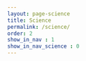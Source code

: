 ```yaml
---
layout: page-science
title: Science
permalink: /science/
order: 2
show_in_nav : 1
show_in_nav_science : 0
---
```

